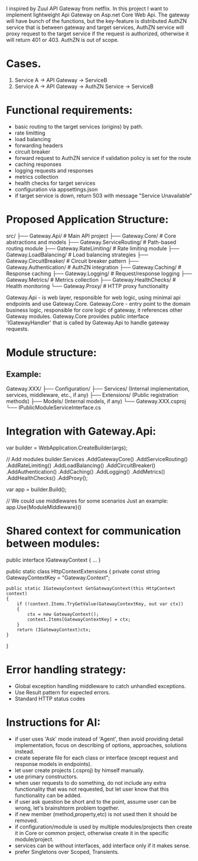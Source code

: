﻿I inspired by Zuul API Gateway from netflix.
In this project I want to implement lightweight Api Gateway on Asp.net Core Web Api.
The gateway will have bunch of the functions, but the key-feature is distributed AuthZN service that is between gateway and target services, AuthZN service will proxy request to the target service if the request is authorized, otherwise it will return 401 or 403.
AuthZN is out of scope.

# Cases.

1. Service A -> API Gateway -> ServiceB
2. Service A -> API Gateway -> AuthZN Service -> ServiceB

# Functional requirements:

- basic routing to the target services (origins) by path.
- rate limitting
- load balancing
- forwarding headers
- circuit breaker
- forward request to AuthZN service if validation policy is set for the route
- caching responses
- logging requests and responses
- metrics collection
- health checks for target services
- configuration via appsettings.json
- if target service is down, return 503 with message "Service Unavailable"

# Proposed Application Structure:

src/
├── Gateway.Api/ # Main API project
├── Gateway.Core/ # Core abstractions and models
├── Gateway.ServiceRouting/ # Path-based routing module
├── Gateway.RateLimiting/ # Rate limiting module
├── Gateway.LoadBalancing/ # Load balancing strategies
├── Gateway.CircuitBreaker/ # Circuit breaker pattern
├── Gateway.Authentication/ # AuthZN integration
├── Gateway.Caching/ # Response caching
├── Gateway.Logging/ # Request/response logging
├── Gateway.Metrics/ # Metrics collection
├── Gateway.HealthChecks/ # Health monitoring
└── Gateway.Proxy/ # HTTP proxy functionality

Gateway.Api - is web layer, responsible for web logic, using minimal api endpoints and use Gateway.Core.
Gateway.Core - entry point to the domain business logic, responsible for core logic of gateway, it references other Gateway modules. Gateway.Core provides public interface 'IGatewayHandler' that is called by Gateway.Api to handle gateway requests.

# Module structure:

## Example:

Gateway.XXX/
├── Configuration/
├── Services/ (Internal implementation, services, middleware, etc., if any)
├── Extensions/ (Public registration methods)
├── Models/ (Internal models, if any)
└── Gateway.XXX.csproj
└── IPublicModuleServiceInterface.cs

# Integration with Gateway.Api:

var builder = WebApplication.CreateBuilder(args);

// Add modules
builder.Services
.AddGatewayCore()
.AddServiceRouting()
.AddRateLimiting()
.AddLoadBalancing()
.AddCircuitBreaker()
.AddAuthentication()
.AddCaching()
.AddLogging()
.AddMetrics()
.AddHealthChecks()
.AddProxy();

var app = builder.Build();

// We could use middlewares for some scenarios
Just an example:
app.Use{ModuleMiddleware}()

# Shared context for communication between modules:

public interface IGatewayContext
{
...
}

public static class HttpContextExtensions
{
private const string GatewayContextKey = "Gateway.Context";

    public static IGatewayContext GetGatewayContext(this HttpContext context)
    {
        if (!context.Items.TryGetValue(GatewayContextKey, out var ctx))
        {
            ctx = new GatewayContext();
            context.Items[GatewayContextKey] = ctx;
        }
        return (IGatewayContext)ctx;
    }

}

# Error handling strategy:

- Global exception handling middleware to catch unhandled exceptions.
- Use Result<T> pattern for expected errors.
- Standard HTTP status codes

# Instructions for AI:

- if user uses 'Ask' mode instead of 'Agent', then avoid providing detail implementation, focus on describing of options, approaches, solutions instead.
- create seperate file for each class or interface (except request and response models in endpoints).
- let user create projects (.csproj) by himself manually.
- use primary constructors.
- when user requests to do something, do not include any extra functionality that was not requested, but let user know that this functionality can be added.
- if user ask question be short and to the point, assume user can be wrong, let's brainshtorm problem together.
- if new member (method,property,etc) is not used then it should be removed.
- if configuration/module is used by multiple modules/projects then create it in Core or common project, otherwise create it in the specific module/project.
- services can be without interfaces, add interface only if it makes sense.
- prefer Singletons over Scoped, Transients.
